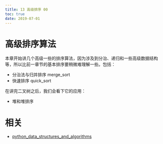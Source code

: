 ```yaml
---
title: 13 高级排序 00
toc: true
date: 2019-07-01
---
```

# 高级排序算法

本章开始讲几个高级一些的排序算法，因为涉及到分治、递归和一些高级数据结构等，所以比前一章节的基本排序要稍微难理解一些。包括：

- 分治法与归并排序 merge_sort
- 快速排序 quick_sort

在讲完二叉树之后，我们会看下它的应用：

- 堆和堆排序



# 相关

- [python_data_structures_and_algorithms](https://github.com/PegasusWang/python_data_structures_and_algorithms)
